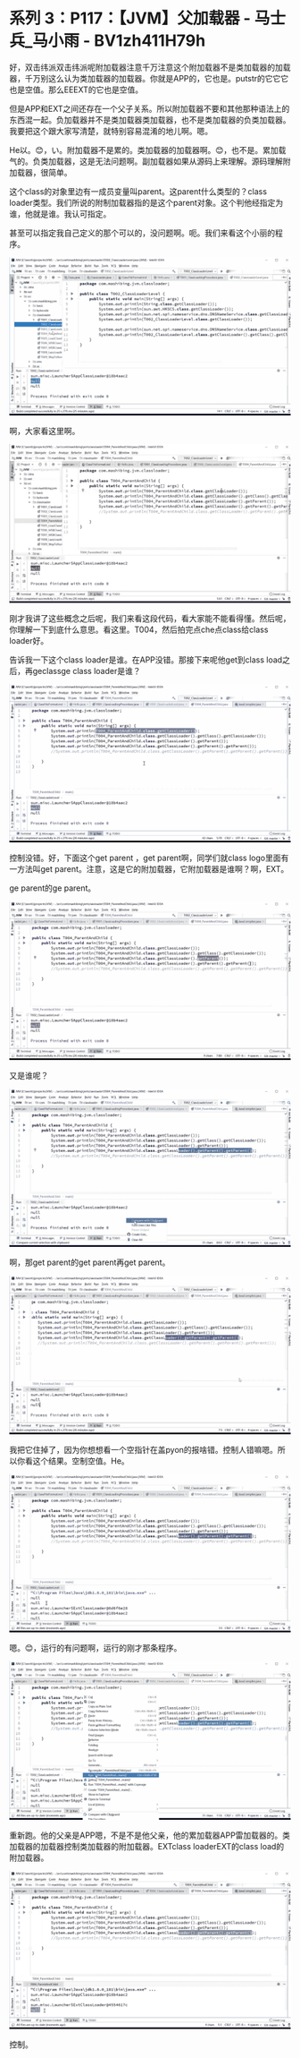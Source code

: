 # 系列 3：P117：【JVM】父加载器 - 马士兵_马小雨 - BV1zh411H79h

好，双击纬派双击纬派呢附加载器注意千万注意这个附加载器不是类加载器的加载器，千万别这么认为类加载器的加载器。你就是APP的，它也是。putstr的它它它也是空值。那么EEEXT的它也是空值。

但是APP和EXT之间还存在一个父子关系。所以附加载器不要和其他那种语法上的东西混一起。负加载器并不是类加载器类加载器，也不是类加载器的负类加载器。我要把这个跟大家写清楚，就特别容易混淆的地儿啊。嗯。

He以。😊，い。附加载器不是累的。类加载器的加载器啊。😊，也不是。累加载气的。负类加载器，这是无法问题啊。副加载器如果从源码上来理解。源码理解附加载器，很简单。

这个class的对象里边有一成员变量叫parent。这parent什么类型的？class loader类型。我们所说的附制加载器指的是这个parent对象。这个判他经指定为谁，他就是谁。我认可指定。

甚至可以指定我自己定义的那个可以的，没问题啊。呃。我们来看这个小丽的程序。

![](img/d84229de273c1ac54c02a87703c2c138_1.png)

啊，大家看这里啊。

![](img/d84229de273c1ac54c02a87703c2c138_3.png)

刚才我讲了这些概念之后呢，我们来看这段代码，看大家能不能看得懂。然后呢，你理解一下到底什么意思。看这里。T004，然后拍完点che点class给class loader好。

告诉我一下这个class loader是谁。在APP没错。那接下来呢他get到class load之后，再geclassge class loader是谁？



![](img/d84229de273c1ac54c02a87703c2c138_5.png)

控制没错。好，下面这个get parent ，get parent啊，同学们就class logo里面有一方法叫get parent。注意，这是它的附加载器，它附加载器是谁啊？啊，EXT。

ge parent的ge parent。

![](img/d84229de273c1ac54c02a87703c2c138_7.png)

又是谁呢？

![](img/d84229de273c1ac54c02a87703c2c138_9.png)

啊，那get parent的get parent再get parent。

![](img/d84229de273c1ac54c02a87703c2c138_11.png)

我把它住掉了，因为你想想看一个空指针在盖pyon的报啥错。控制人错嘛嗯。所以你看这个结果。空制空值。He。



![](img/d84229de273c1ac54c02a87703c2c138_13.png)

嗯。😊，运行的有问题啊，运行的刚才那条程序。

![](img/d84229de273c1ac54c02a87703c2c138_15.png)

重新跑。他的父亲是APP嗯，不是不是他父亲，他的累加载器APP雷加载器的。类加载器的加载器控制类加载器的附加载器。EXTclass loaderEXT的class load的附加载器。



![](img/d84229de273c1ac54c02a87703c2c138_17.png)

控制。